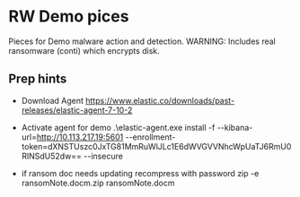 # RW Demo pices
Pieces for Demo malware action and detection.
WARNING: Includes real ransomware (conti) which encrypts disk.

## Prep hints

* Download Agent
https://www.elastic.co/downloads/past-releases/elastic-agent-7-10-2

* Activate agent for demo
.\elastic-agent.exe install -f --kibana-url=http://10.113.217.19:5601 --enrollment-token=dXNSTUszc0JxTG81MmRuWlJLc1E6dWVGVVNhcWpUaTJ6RmU0RlNSdU52dw== --insecure

* if ransom doc needs updating recompress with password
zip -e ransomNote.docm.zip ransomNote.docm
